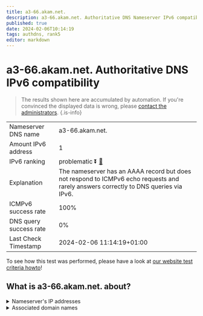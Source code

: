 ```yaml
---
title: a3-66.akam.net.
description: a3-66.akam.net. Authoritative DNS Nameserver IPv6 compatibility
published: true
date: 2024-02-06T10:14:19
tags: authdns, rank5
editor: markdown
---
```


# a3-66.akam.net. Authoritative DNS IPv6 compatibility

> The results shown here are accumulated by automation. If you're convinced the displayed data is wrong, please [contact the administrators](/howto/chat). 
{.is-info}




|   |   |
| - | - |
| Nameserver DNS name | a3-66.akam.net.
| Amount IPv6 address | 1
| IPv6 ranking | problematic :arrow_double_down: [🔗](/howto/ranking) |
| Explanation | The nameserver has an AAAA record but does not respond to ICMPv6 echo requests and rarely answers correctly to DNS queries via IPv6. |
| ICMPv6 success rate | 100%|
| DNS query success rate | 0% |
| Last Check Timestamp | 2024-02-06 11:14:19+01:00 |

To see how this test was performed, please have a look at [our website test criteria howto](/howto/testcriteria/authdns)!


## What is a3-66.akam.net. about?




<details>
<summary>Nameserver's IP addresses</summary>

2600:1408:1c::42

</details>



<details>
<summary>Associated domain names</summary>

www.bbva.com

</details>

